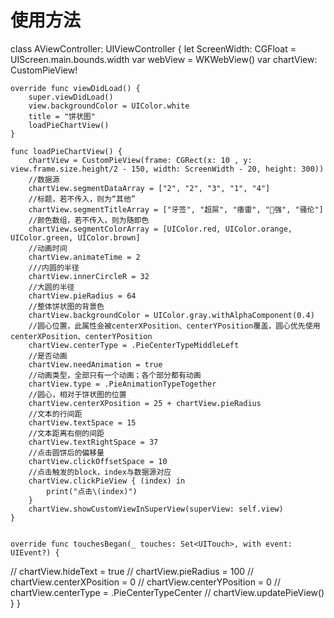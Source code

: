 # 使用方法
class AViewController: UIViewController {
    let ScreenWidth: CGFloat = UIScreen.main.bounds.width
    var webView = WKWebView()
    var chartView: CustomPieView!
    
    override func viewDidLoad() {
        super.viewDidLoad()
        view.backgroundColor = UIColor.white
        title = "饼状图"
        loadPieChartView()
    }
    
    func loadPieChartView() {
        chartView = CustomPieView(frame: CGRect(x: 10 , y: view.frame.size.height/2 - 150, width: ScreenWidth - 20, height: 300))
        //数据源
        chartView.segmentDataArray = ["2", "2", "3", "1", "4"]
        //标题，若不传入，则为“其他”
        chartView.segmentTitleArray = ["牙签", "超屌", "痿雷", "🐔强", "骚伦"]
        //颜色数组，若不传入，则为随即色
        chartView.segmentColorArray = [UIColor.red, UIColor.orange, UIColor.green, UIColor.brown]
        //动画时间
        chartView.animateTime = 2
        ///内圆的半径
        chartView.innerCircleR = 32
        //大圆的半径
        chartView.pieRadius = 64
        //整体饼状图的背景色
        chartView.backgroundColor = UIColor.gray.withAlphaComponent(0.4)
        //圆心位置，此属性会被centerXPosition、centerYPosition覆盖，圆心优先使用centerXPosition、centerYPosition
        chartView.centerType = .PieCenterTypeMiddleLeft
        //是否动画
        chartView.needAnimation = true
        //动画类型，全部只有一个动画；各个部分都有动画
        chartView.type = .PieAnimationTypeTogether
        //圆心，相对于饼状图的位置
        chartView.centerXPosition = 25 + chartView.pieRadius
        //文本的行间距
        chartView.textSpace = 15
        //文本距离右侧的间距
        chartView.textRightSpace = 37
        //点击圆饼后的偏移量
        chartView.clickOffsetSpace = 10
        //点击触发的block，index与数据源对应
        chartView.clickPieView { (index) in
            print("点击\(index)")
        }
        chartView.showCustomViewInSuperView(superView: self.view)
    }
    
    
    override func touchesBegan(_ touches: Set<UITouch>, with event: UIEvent?) {
//        chartView.hideText = true
//        chartView.pieRadius = 100
//        chartView.centerXPosition = 0
//        chartView.centerYPosition = 0
//        chartView.centerType = .PieCenterTypeCenter
//        chartView.updatePieView()
    }
}